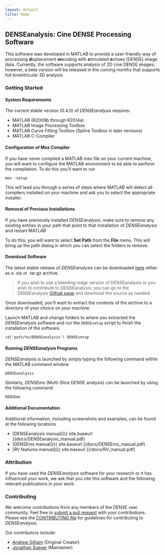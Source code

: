 ```yaml
---
layout: default
title: Home
---
```


## DENSEanalysis: Cine DENSE Processing Software ##

This software was developed in MATLAB to provide a user-friendly way of
processing **d**isplacement **en**coding with **s**timulated **e**choes (DENSE)
image data. Currently, the software supports analysis of 2D cine DENSE images;
however, a beta version will be released in the coming months that supports
full biventricular 3D analysis.

### Getting Started

#### System Requirements

The current stable version (0.4.0) of *DENSEanalysis* requires:

* MATLAB (R2009b through R2014a)
* MATLAB Image Processing Toolbox
* MATLAB Curve Fitting Toolbox (Spline Toolbox in later versions)
* MATLAB C-Compiler

#### Configuration of Mex Compiler

If you have never compiled a MATLAB mex file on your current machine, you will
want to configure the MATLAB environment to be able to perform the compilation.
To do this you'll want to run

    mex -setup

This will lead you through a series of steps where MATLAB will detect all
compilers installed on your machine and ask you to select the appropriate
installer.

#### Removal of Previous Installations

If you have previously installed *DENSEanalysis*, make sure to remove any
existing entries in your path that point to that installation of
*DENSEanalysis* and restart MATLAB

To do this, you will want to select **Set Path** from the **File** menu. This
will bring up the path dialog in which you can select the folders to remove.

#### Download Software

The latest stable release of *DENSEanalysis* can be downloaded
[here](https://github.com/denseanalysis/denseanalysis/releases/latest) either
as a .zip or .tar.gz archive.

> If you wish to use a bleeding-edge version of DENSEanalysis or you
wish to contribute to DENSEanalysis, you can go to the DENSEanalysis [Github
page](https://github.com/denseanalysis/denseanalysis) and download the source
as needed.

Once downloaded, you'll want to extract the contents of the archive to a
directory of your choice on your machine.

Launch MATLAB and change folders to where you extracted the *DENSEanalysis*
software and run the `DENSEsetup` script to finish the installation of the
software.

    cd('path/to/DENSEanalysis') DENSEsetup

#### Running *DENSEanalysis* Programs

*DENSEanalysis* is launched by simply typing the following command within the
MATLAB command window

    DENSEanalysis

Similarly, *DENSEms* (Multi-Slice DENSE analysis) can be launched by using the
following command

    DENSEms

#### Additional Documentation

Additional information, including screenshots and examples, can be found at the
following locations


* [DENSEanalysis manual]({{ site.baseurl }}docs/DENSEanalysis_manual.pdf)
* [DENSEms manual]({{ site.baseurl }}docs/DENSEms_manual.pdf)
* [RV features manual]({{ site.baseurl }}/docs/RV_manual.pdf)


### Attribution

If you have used the *DENSEanalysis* software for your research or it has
influenced your work, we ask that you cite this software and the following
relevant publications in your work.

### Contributing

We welcome contributions from any members of the DENSE user community. Feel
free to [submit a pull
request](https://github.com/denseanalysis/denseanalysis/compare?expand=1) with
your contributions. Please see the [CONTRIBUTING
file](https://github.com/denseanalysis/denseanalysis/blob/master/CONTRIBUTING.md)
for guidelines for contributing to *DENSEanalysis*.

Our contributors include:

* [Andrew Gilliam](http://www.adgilliam.com/) (Original Creator)
* [Jonathan Suever](https://github.com/suever) (Maintainer)
